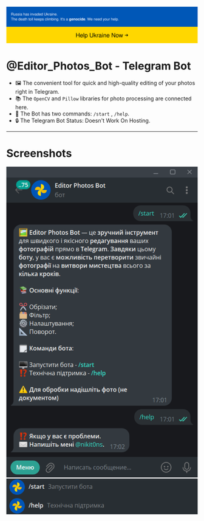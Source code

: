 [![Stand With Ukraine](https://raw.githubusercontent.com/vshymanskyy/StandWithUkraine/main/banner2-direct.svg)](https://stand-with-ukraine.pp.ua/)

# @Editor_Photos_Bot - Telegram Bot

- :framed_picture: The convenient tool for quick and high-quality editing of your photos right in Telegram.
- :books: The `OpenCV` and `Pillow` libraries for photo processing are connected here.
- :open_file_folder: The Bot has two commands: `/start` , `/help`.
- :lock: The Telegram Bot Status: Doesn't Work On Hosting.

---

# Screenshots
 
 ![Editor_Photos_Bot_Main](https://github.com/nikit0ns/Editor_Photos_Bot/blob/master/Screenshots/Editor_Photos_Bot_Main.png)
 ![Editor_Photos_Bot_Commands](https://github.com/nikit0ns/Editor_Photos_Bot/blob/master/Screenshots/Editor_Photos_Bot_Commands.png)
